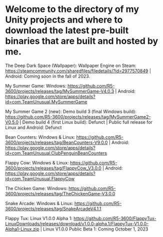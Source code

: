 # Welcome to the directory of my Unity projects and where to download the latest pre-built binaries that are built and hosted by me.

The Deep Dark Space (Wallpaper): Wallpaper Engine on Steam: https://steamcommunity.com/sharedfiles/filedetails/?id=2977570849    |    Android: Coming soon in the fall of 2023.

My Summer Game: Windows: https://github.com/R5-3600/projects/releases/tag/MySummerGame-V4.0.3    |    Android: https://play.google.com/store/apps/details?id=com.TeamUnusual.MySummerGame

My Summer Game 2 (new): Demo build 3 (final Windows build): https://github.com/R5-3600/projects/releases/tag/MySummerGame2-V0.5.0    |    Demo build 4 (first Linux build): Defunct    |    Public full release for Linux and Android: Defunct

Bean Counters: Windows & Linux: https://github.com/R5-3600/projects/releases/tag/BeanCounters-V9.0.0    |    Android: https://play.google.com/store/apps/details?id=com.TeamUnusual.ClubPenguinBeanCounters

Flappy Cow: Windows & Linux: https://github.com/R5-3600/projects/releases/tag/FlappyCow_V3.0.0    |    Android: https://play.google.com/store/apps/details?id=com.TeamUnusual.FlappyCow

The Chicken Game: Windows: https://github.com/R5-3600/projects/releases/tag/TheChickenGame-V3.0.0

Snake Arcade: Windows & Linux: https://github.com/R5-3600/projects/releases/tag/SnakeArcadeV4.1.1

Flappy Tux: Linux V1.0.0 Alpha 1: https://github.com/R5-3600/FlappyTux-LinuxDownloads/releases/download/v1.0.0-alpha.1/FlappyTux-V1.0.0-Alpha1-Linux.zip    |    Linux V1.0.0 Public Beta 1: Coming October 1, 2023
